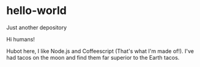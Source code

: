 # hello-world
Just another depository

Hi humans!

Hubot here, I like Node.js and Coffeescript (That's what I'm made of!).
I've had tacos on the moon and find them far superior to the Earth tacos.
